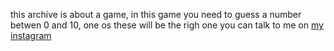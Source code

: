 this archive is about a game, in this game you need to guess a number betwen 0 and 10, one os these will be the righ one
you can talk to me on [my instagram](https://www.instagram.com/sr.dogee/)
